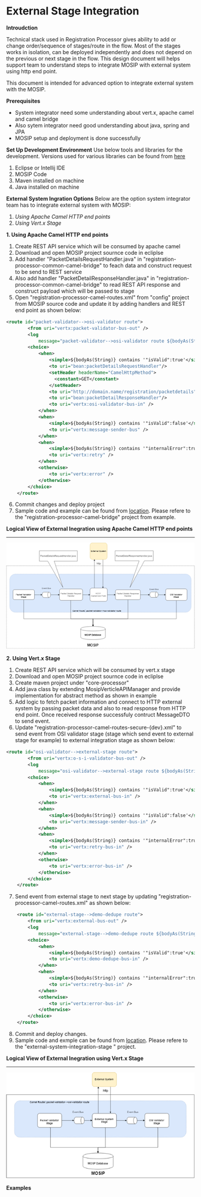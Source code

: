 
# External Stage Integration

**Introudction**

Technical stack used in Registration Processor gives ability to add or change order/sequence of stages/route in the flow. Most of the stages works in isolation, can be deployed independently and does not depend on the previous or next stage in the flow. This design document will helps support team to understand steps to integrate MOSIP with external system using http end point.

This document is intended for advanced option to integrate external system with the MOSIP.

**Prerequisites**
- System integrator need some understanding about vert.x, apache camel and camel bridge
- Also sytem integrator need good understanding about java, spring and JPA
- MOSIP setup and deployment is done successfully

**Set Up Development Environment**
Use below tools and libraries for the development. Versions used for various libraries can be found from [here](https://github.com/mosip/mosip/wiki/Technology-Stack "here")
1. Eclipse or Intellij IDE
2. MOSIP Code
3. Maven installed on machine
4. Java installed on machine

**External System Ingration Options**
Below are the option system integrator team has to integrate external system with MOSIP:

1. *Using Apache Camel HTTP end points*
2. *Using Vert.x Stage*

**1. Using Apache Camel HTTP end points**
1. Create REST API service which will be consumed by apache camel
1. Download and open MOSIP project sournce code in ecliplse
1. Add handler "PacketDetailsRequestHandler.java" in "registration-processor-common-camel-bridge" to feach data and construct request to be send to REST service
1. Also add handler "PacketDetailResponseHandler.java" in "registration-processor-common-camel-bridge" to read REST API response and construct payload which will be passed to stage
1. Open "registration-processor-camel-routes.xml" from "config" project from MOSIP source code and update it by adding handlers and REST end point as shown below:
```xml
<route id="packet-validator-->osi-validator route">
		<from uri="vertx:packet-validator-bus-out" />
		<log
			message="packet-validator-->osi-validator route ${bodyAs(String)}" />
		<choice>
			<when>
				<simple>${bodyAs(String)} contains '"isValid":true'</simple>
				<to uri="bean:packetDetailsRequestHandler"/>
				<setHeader headerName="CamelHttpMethod">
			      <constant>GET</constant>
			    </setHeader>
				<to uri="http://domain.name/registration/packetdetails" />
				<to uri="bean:packetDetailResponseHandler"/>
				<to uri="vertx:osi-validator-bus-in" />
			</when>
			<when>
				<simple>${bodyAs(String)} contains '"isValid":false'</simple>
				<to uri="vertx:message-sender-bus" />
			</when>
			<when>
				<simple>${bodyAs(String)} contains '"internalError":true'</simple>
				<to uri="vertx:retry" />
			</when>
			<otherwise>
				<to uri="vertx:error" />
			</otherwise>
		</choice>
	</route>
```
6. Commit changes and deploy project
1. Sample code and example can be found from [location](https://github.com/mosip/mosip/tree/0.12.0/registration-processor/proof-of-concepts/external-stage-int/registration-processor-camel-bridge "location"). Please refere to the "registration-processor-camel-bridge" project from example.

**Logical View of External Inegration using Apache Camel HTTP end points**

------------

![abis-http-external-integration-logical-view](_images/abis-http-external-integration-logical-view.png)

**2. Using Vert.x Stage**
1. Create REST API service which will be consumed by vert.x stage
1. Download and open MOSIP project sournce code in ecliplse
1. Create maven project under "core-processor"
1. Add java class by extending MosipVerticleAPIManager and provide implementation for abstract method as shown in example
1. Add logic to fetch packet information and connect to HTTP external system by passing packet data and also to read response from HTTP end point. Once received response successfuly contruct MessageDTO to send event.
1. Update "registration-processor-camel-routes-secure-{dev}.xml" to send event from OSI validator stage (stage which send event to external stage for example) to external integration stage as shown below:
```xml
<route id="osi-validator-->external-stage route">
		<from uri="vertx:o-s-i-validator-bus-out" />
		<log
			message="osi-validator-->external-stage route ${bodyAs(String)}" />
		<choice>
			<when>
				<simple>${bodyAs(String)} contains '"isValid":true'</simple>
				<to uri="vertx:external-bus-in" />
			</when>
			<when>
				<simple>${bodyAs(String)} contains '"isValid":false'</simple>
				<to uri="vertx:message-sender-bus-in" />
			</when>
			<when>
				<simple>${bodyAs(String)} contains '"internalError":true'</simple>
				<to uri="vertx:retry-bus-in" />
			</when>
			<otherwise>
				<to uri="vertx:error-bus-in" />
			</otherwise>
		</choice>
	</route>
```
7. Send event from external stage to next stage by updating "registration-processor-camel-routes.xml" as shown below:
```xml
	<route id="external-stage-->demo-dedupe route">
		<from uri="vertx:external-bus-out" />
		<log
			message="external-stage-->demo-dedupe route ${bodyAs(String)}" />
		<choice>
			<when>
				<simple>${bodyAs(String)} contains '"isValid":true'</simple>
				<to uri="vertx:demo-dedupe-bus-in" />
			</when>
			<when>
				<simple>${bodyAs(String)} contains '"internalError":true'</simple>
				<to uri="vertx:retry-bus-in" />
			</when>
			<otherwise>
				<to uri="vertx:error-bus-in" />
			</otherwise>
		</choice>
	</route>
```

8. Commit and deploy changes.
1.  Sample code and exmple can be found from [location](https://github.com/mosip/mosip/tree/0.12.0/registration-processor/proof-of-concepts/external-stage-int/stages "location"). Please refere to the "external-system-integration-stage " project.

**Logical View of External Inegration using Vert.x Stage**

------------

![vertx-external-integration-logical-view](_images/vertx-external-integration-logical-view.png)



**Examples**